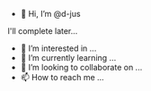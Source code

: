 - 👋 Hi, I’m @d-jus

I'll complete later... 


- 👀 I’m interested in ...
- 🌱 I’m currently learning ...
- 💞️ I’m looking to collaborate on ...
- 📫 How to reach me ...

<!---
d-jus/d-jus is a ✨ special ✨ repository because its `README.md` (this file) appears on your GitHub profile.
You can click the Preview link to take a look at your changes.
--->
